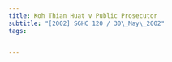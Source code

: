 ```yaml
---
title: Koh Thian Huat v Public Prosecutor 
subtitle: "[2002] SGHC 120 / 30\_May\_2002"
tags:


---
```


